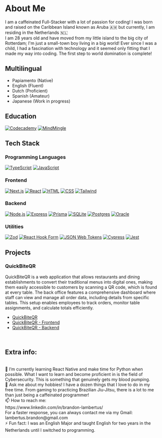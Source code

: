 # About Me

I am a caffeinated Full-Stacker with a lot of passion for coding! I was born and raised on the Caribbean Island known as Aruba 🇦🇼 but currently, I am residing in the Netherlands 🇳🇱<br>
I am 28 years old and have moved from my little island to the big city of Rotterdam; I'm just a small-town boy living in a big world! Ever since I was a child, I had a fascination with technology and it seemed only fitting that I made my way into coding. The first step to world domination is complete!
<br>

## Multilingual
- Papiamento (Native)
- English (Fluent)
- Dutch (Proficient)
- Spanish (Amateur)
- Japanese (Work in progress)

## Education
[![Codecademy](https://img.shields.io/badge/Codecademy-%2321759B.svg?logo=codecademy&logoColor=white)](https://www.codecademy.com/)
[![MindMingle](https://img.shields.io/badge/Codecademy-%2321759B.svg?logo=codecademy&logoColor=white)](https://www.mindmingle.nl/)

## Tech Stack 
### Programming Languages
[![TypeScript](https://img.shields.io/badge/TypeScript-007ACC?style=for-the-badge&logo=typescript&logoColor=white)](https://www.typescriptlang.org/)
[![JavaScript](https://img.shields.io/badge/JavaScript-F7DF1C?style=for-the-badge&logo=javascript&logoColor=black)](https://developer.mozilla.org/en-US/docs/Web/JavaScript)

### Frontend
[![Next.js](https://img.shields.io/badge/Next.js-000000?style=for-the-badge&logo=nextdotjs&logoColor=white)](https://nextjs.org/)
[![React](https://img.shields.io/badge/React-61DAFB?style=for-the-badge&logo=react&logoColor=black)](https://reactjs.org/)
[![HTML](https://img.shields.io/badge/HTML-E34F26?style=for-the-badge&logo=html5&logoColor=white)](https://developer.mozilla.org/en-US/docs/Web/HTML)
[![CSS](https://img.shields.io/badge/CSS-1572B6?style=for-the-badge&logo=css3&logoColor=white)](https://developer.mozilla.org/en-US/docs/Web/CSS)
[![Tailwind](https://img.shields.io/badge/Tailwind%20CSS-38B2AC?style=for-the-badge&logo=tailwind-css&logoColor=white)](https://tailwindcss.com/)

### Backend
[![Node.js](https://img.shields.io/badge/Node.js-339933?style=for-the-badge&logo=node.js&logoColor=white)](https://nodejs.org/)
[![Express](https://img.shields.io/badge/Express.js-000000?style=for-the-badge&logo=express&logoColor=white)](https://expressjs.com/)
[![Prisma](https://img.shields.io/badge/Prisma-2D3748?style=for-the-badge&logo=prisma&logoColor=white)](https://www.prisma.io/)
[![SQLite](https://img.shields.io/badge/SQLite-003B57?style=for-the-badge&logo=sqlite&logoColor=white)](https://www.sqlite.org/index.html)
[![Postgres](https://img.shields.io/badge/Postgres-%23316192.svg?logo=postgresql&logoColor=white)](https://www.postgresql.org/)
[![Oracle](https://custom-icon-badges.demolab.com/badge/Oracle-F80000?logo=oracle&logoColor=fff)](https://docs.oracle.com/database/121/SQLRF/preface.htm#SQLRF50918)

### Utilities
[![Zod](https://img.shields.io/badge/Zod-2D3748?style=for-the-badge&logo=zod&logoColor=white)](https://zod.dev/)
[![React Hook Form](https://img.shields.io/badge/React_Hook_Form-EC8D6F?style=for-the-badge&logo=reacthookform&logoColor=white)](https://react-hook-form.com/)
[![JSON Web Tokens](https://img.shields.io/badge/JSON_Web_Tokens-000000?style=for-the-badge&logo=json&logoColor=white)](https://jwt.io/)
[![Cypress](https://img.shields.io/badge/Cypress-17202C?style=for-the-badge&logo=cypress&logoColor=white)](https://www.cypress.io/)
[![Jest](https://img.shields.io/badge/Jest-C21325?style=for-the-badge&logo=jest&logoColor=white)](https://jestjs.io/)

## Projects
### QuickBiteQR <br>
QuickBiteQR is a web application that allows restaurants and dining establishments to convert their traditional menus into digital ones, making them easily accessible to customers by scanning a QR code, which is found at every table. The back office features a comprehensive dashboard where staff can view and manage all order data, including details from specific tables. This setup enables employees to track orders, monitor table assignments, and calculate totals efficiently.
- [QuickBiteQR](https://quick-bite-qr.vercel.app/)
- [QuickBiteQR - Frontend](https://github.com/Lambertus7/QuickBiteQR-Frontend)
- [QuickBiteQR - Backend](https://github.com/Lambertus7/QuickBiteQR-BackEnd)
<br>

## Extra info:
<br>
🌱 I’m currently learning React Native and make time for Python when possible. What I want to learn and become proficient in is the field of Cybersecurity. This is something that genuinely gets my blood pumping. 
<br>
💬 Ask me about my hobbies! I have a dozen things that I love to do in my free time. From gaming to practicing Brazilian Jiu-Jitsu, there is a lot to me than just being a caffeinated programmer!
<br>
📫 How to reach me:
<br>
https://www.linkedin.com/in/brandon-lambertus/
<br>
For a faster response, you can always contact me via my Gmail: lambertus.brandon@gmail.com
<br>
⚡ Fun fact: I was an English Major and taught English for two years in the Netherlands until I switched to programming.

